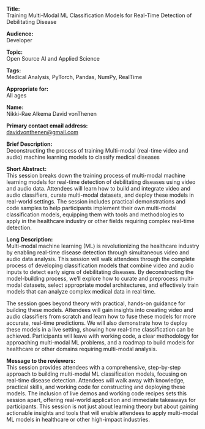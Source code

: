 **Title:**  
Training Multi-Modal ML Classification Models for Real-Time Detection of Debilitating Disease

**Audience:**  
Developer

**Topic:**  
Open Source AI and Applied Science

**Tags:**  
Medical Analysis, PyTorch, Pandas, NumPy, RealTime

**Appropriate for:**  
All ages

**Name:**  
Nikki-Rae Alkema
David vonThenen

**Primary contact email address:**  
davidvonthenen@gmail.com

**Brief Description:**  
Deconstructing the process of training Multi-modal (real-time video and audio) machine learning models to classify medical diseases

**Short Abstract:**  
This session breaks down the training process of multi-modal machine learning models for real-time detection of debilitating diseases using video and audio data. Attendees will learn how to build and integrate video and audio classifiers, curate multi-modal datasets, and deploy these models in real-world settings. The session includes practical demonstrations and code samples to help participants implement their own multi-modal classification models, equipping them with tools and methodologies to apply in the healthcare industry or other fields requiring complex real-time detection.

**Long Description:**  
Multi-modal machine learning (ML) is revolutionizing the healthcare industry by enabling real-time disease detection through simultaneous video and audio data analysis. This session will walk attendees through the complete process of developing classification models that combine video and audio inputs to detect early signs of debilitating diseases. By deconstructing the model-building process, we’ll explore how to curate and preprocess multi-modal datasets, select appropriate model architectures, and effectively train models that can analyze complex medical data in real time.

The session goes beyond theory with practical, hands-on guidance for building these models. Attendees will gain insights into creating video and audio classifiers from scratch and learn how to fuse these models for more accurate, real-time predictions. We will also demonstrate how to deploy these models in a live setting, showing how real-time classification can be achieved. Participants will leave with working code, a clear methodology for approaching multi-modal ML problems, and a roadmap to build models for healthcare or other domains requiring multi-modal analysis.

**Message to the reviewers:**  
This session provides attendees with a comprehensive, step-by-step approach to building multi-modal ML classification models, focusing on real-time disease detection. Attendees will walk away with knowledge, practical skills, and working code for constructing and deploying these models. The inclusion of live demos and working code recipes sets this session apart, offering real-world application and immediate takeaways for participants. This session is not just about learning theory but about gaining actionable insights and tools that will enable attendees to apply multi-modal ML models in healthcare or other high-impact industries.